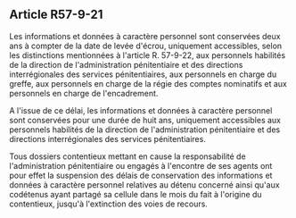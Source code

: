 Article R57-9-21
----
Les informations et données à caractère personnel sont conservées deux ans à
compter de la date de levée d'écrou, uniquement accessibles, selon les
distinctions mentionnées à l'article R. 57-9-22, aux personnels habilités de la
direction de l'administration pénitentiaire et des directions interrégionales
des services pénitentiaires, aux personnels en charge du greffe, aux personnels
en charge de la régie des comptes nominatifs et aux personnels en charge de
l'encadrement.

A l'issue de ce délai, les informations et données à caractère personnel sont
conservées pour une durée de huit ans, uniquement accessibles aux personnels
habilités de la direction de l'administration pénitentiaire et des directions
interrégionales des services pénitentiaires.

Tous dossiers contentieux mettant en cause la responsabilité de l'administration
pénitentiaire ou engagés à l'encontre de ses agents ont pour effet la suspension
des délais de conservation des informations et données à caractère personnel
relatives au détenu concerné ainsi qu'aux codétenus ayant partagé sa cellule
dans le mois du fait à l'origine du contentieux, jusqu'à l'extinction des voies
de recours.

